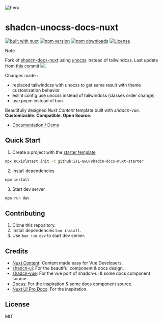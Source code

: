 ![hero](https://github.com/user-attachments/assets/f954ed2a-c504-40c2-9e84-4ae4ed31e793)

# shadcn-unocss-docs-nuxt

[![built with nuxt][nuxt-src]][nuxt-href]
[![npm version][npm-version-src]][npm-version-href]
[![npm downloads][npm-downloads-src]][npm-downloads-href]
[![License][license-src]][license-href]

> [!NOTE]
> Fork of [shadcn-docs-nuxt](https://github.com/ZTL-UwU/shadcn-docs-nuxt) using [unocss](https://github.com/unocss/unocss) instead of tailwindcss.
> Last update from [this commit](https://github.com/ZTL-UwU/shadcn-docs-nuxt/commit/0343fbc553e3c438b220a1c11e433cdd416c0786) ![](https://img.shields.io/npm/v/shadcn-docs-nuxt?style=flat&colorA=18181b&colorB=18181b).
>
> Changes made :
> - replaced tailwindcss with unocss to get same result with theme customization behavior
> - eslint config use unocss instead of tailwindcss (classes order change)
> - use pnpm instead of bun

Beautifully designed _Nuxt Content_ template built with _shadcn-vue_. **Customizable. Compatible. Open Source.**

- [Documentation / Demo](https://shadcn-docs-nuxt.vercel.app/)

## Quick Start

1. Create a project with the [starter template](https://github.com/ZTL-UwU/shadcn-docs-nuxt-starter)

  ```bash
  npx nuxi@latest init -t github:ZTL-UwU/shadcn-docs-nuxt-starter
  ```

2. Install dependencies

  ```bash
  npm install
  ```

3. Start dev server

  ```bash
  npm run dev
  ```

## Contributing

1. Clone this repository.
2. Install dependencies `bun install`.
3. Use `bun run dev` to start dev server.

## Credits

- [Nuxt Content](https://content.nuxt.com/): Content made easy for Vue Developers.
- [shadcn-ui](https://ui.shadcn.com/): For the beautiful component & docs design.
- [shadcn-vue](https://www.shadcn-vue.com/): For the vue port of shadcn-ui & some docs component source.
- [Docus](https://docus.dev/): For the inspiration & some docs component source.
- [Nuxt UI Pro Docs](https://docs-template.nuxt.dev/): For the inspiration.

## License

MIT

[npm-version-src]: https://img.shields.io/npm/v/shadcn-unocss-docs-nuxt?style=flat&colorA=18181b&colorB=18181b
[npm-version-href]: https://npmjs.com/package/shadcn-unocss-docs-nuxt
[npm-downloads-src]: https://img.shields.io/npm/dm/shadcn-unocss-docs-nuxt?style=flat&colorA=18181b&colorB=18181b
[npm-downloads-href]: https://npm.chart.dev/shadcn-unocss-docs-nuxt?primary=neutral&gray=zinc&theme=light
[license-src]: https://img.shields.io/github/license/ZTL-UwU/shadcn-docs-nuxt.svg?style=flat&colorA=18181b&colorB=18181b
[license-href]: https://github.com/ZTL-UwU/shadcn-docs-nuxt/blob/main/LICENSE
[nuxt-src]: https://img.shields.io/badge/Built%20With%20Nuxt-18181B?logo=nuxt.js
[nuxt-href]: https://nuxt.com/
